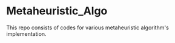 # Metaheuristic_Algo
This repo consists of codes for various metaheuristic algorithm's implementation.
